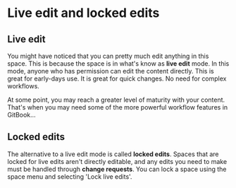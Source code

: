 # Live edit and locked edits

## Live edit

You might have noticed that you can pretty much edit anything in this space. This is because the space is in what's know as **live edit** mode. In this mode, anyone who has permission can edit the content directly. This is great for early-days use. It is great for quick changes. No need for complex workflows.

At some point, you may reach a greater level of maturity with your content. That's when you may need some of the more powerful workflow features in GitBook…

## Locked edits

The alternative to a live edit mode is called **locked edits**. Spaces that are locked for live edits aren't directly editable, and any edits you need to make must be handled through **change requests**. You can lock a space using the space menu and selecting 'Lock live edits'.
